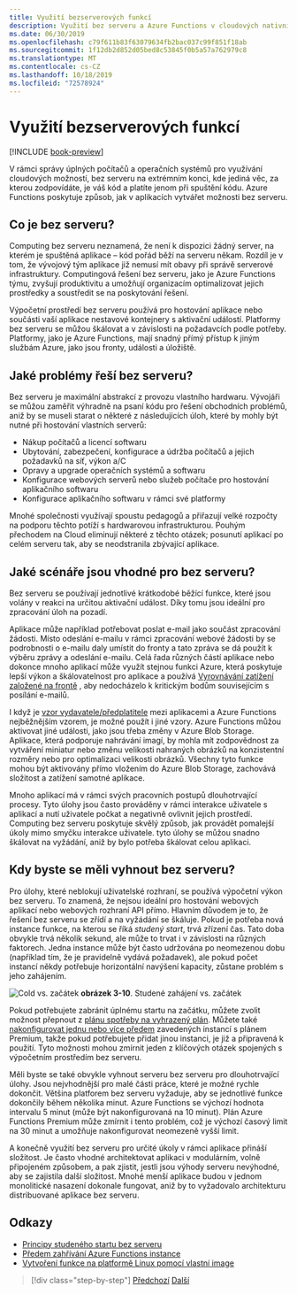 ```yaml
---
title: Využití bezserverových funkcí
description: Využití bez serveru a Azure Functions v cloudových nativních aplikacích
ms.date: 06/30/2019
ms.openlocfilehash: c79f611b83f63079634fb2bac037c99f851f18ab
ms.sourcegitcommit: 1f12db2d852d05bed8c53845f0b5a57a762979c8
ms.translationtype: MT
ms.contentlocale: cs-CZ
ms.lasthandoff: 10/18/2019
ms.locfileid: "72578924"
---
```

# <a name="leveraging-serverless-functions"></a>Využití bezserverových funkcí

[!INCLUDE [book-preview](../../../includes/book-preview.md)]

V rámci správy úplných počítačů a operačních systémů pro využívání cloudových možností, bez serveru na extrémním konci, kde jediná věc, za kterou zodpovídáte, je váš kód a platíte jenom při spuštění kódu. Azure Functions poskytuje způsob, jak v aplikacích vytvářet možnosti bez serveru. 

## <a name="what-is-serverless"></a>Co je bez serveru?

Computing bez serveru neznamená, že není k dispozici žádný server, na kterém je spuštěná aplikace – kód pořád běží na serveru někam. Rozdíl je v tom, že vývojový tým aplikace již nemusí mít obavy při správě serverové infrastruktury. Computingová řešení bez serveru, jako je Azure Functions týmu, zvyšují produktivitu a umožňují organizacím optimalizovat jejich prostředky a soustředit se na poskytování řešení.

Výpočetní prostředí bez serveru používá pro hostování aplikace nebo součásti vaší aplikace nestavové kontejnery s aktivační událostí. Platformy bez serveru se můžou škálovat a v závislosti na požadavcích podle potřeby. Platformy, jako je Azure Functions, mají snadný přímý přístup k jiným službám Azure, jako jsou fronty, události a úložiště.

## <a name="what-challenges-are-solved-by-serverless"></a>Jaké problémy řeší bez serveru?

Bez serveru je maximální abstrakcí z provozu vlastního hardwaru. Vývojáři se můžou zaměřit výhradně na psaní kódu pro řešení obchodních problémů, aniž by se museli starat o některé z následujících úloh, které by mohly být nutné při hostování vlastních serverů:

- Nákup počítačů a licencí softwaru
- Ubytování, zabezpečení, konfigurace a údržba počítačů a jejich požadavků na síť, výkon a/C
- Opravy a upgrade operačních systémů a softwaru
- Konfigurace webových serverů nebo služeb počítače pro hostování aplikačního softwaru
- Konfigurace aplikačního softwaru v rámci své platformy

Mnohé společnosti využívají spoustu pedagogů a přiřazují velké rozpočty na podporu těchto potíží s hardwarovou infrastrukturou. Pouhým přechodem na Cloud eliminují některé z těchto otázek; posunutí aplikací po celém serveru tak, aby se neodstranila zbývající aplikace.

## <a name="what-scenarios-are-appropriate-for-serverless"></a>Jaké scénáře jsou vhodné pro bez serveru?

Bez serveru se používají jednotlivé krátkodobé běžící funkce, které jsou volány v reakci na určitou aktivační událost. Díky tomu jsou ideální pro zpracování úloh na pozadí.

Aplikace může například potřebovat poslat e-mail jako součást zpracování žádosti. Místo odeslání e-mailu v rámci zpracování webové žádosti by se podrobnosti o e-mailu daly umístit do fronty a tato zpráva se dá použít k výběru zprávy a odeslání e-mailu. Celá řada různých částí aplikace nebo dokonce mnoho aplikací může využít stejnou funkci Azure, která poskytuje lepší výkon a škálovatelnost pro aplikace a používá [Vyrovnávání zatížení založené na frontě](https://docs.microsoft.com/azure/architecture/patterns/queue-based-load-leveling) , aby nedocházelo k kritickým bodům souvisejícím s posílání e-mailů.

I když je [vzor vydavatele/předplatitele](https://docs.microsoft.com/azure/architecture/patterns/publisher-subscriber) mezi aplikacemi a Azure Functions nejběžnějším vzorem, je možné použít i jiné vzory. Azure Functions můžou aktivovat jiné události, jako jsou třeba změny v Azure Blob Storage. Aplikace, která podporuje nahrávání imagí, by mohla mít zodpovědnost za vytváření miniatur nebo změnu velikosti nahraných obrázků na konzistentní rozměry nebo pro optimalizaci velikosti obrázků. Všechny tyto funkce mohou být aktivovány přímo vložením do Azure Blob Storage, zachovává složitost a zatížení samotné aplikace.

Mnoho aplikací má v rámci svých pracovních postupů dlouhotrvající procesy. Tyto úlohy jsou často prováděny v rámci interakce uživatele s aplikací a nutí uživatele počkat a negativně ovlivnit jejich prostředí. Computing bez serveru poskytuje skvělý způsob, jak provádět pomalejší úkoly mimo smyčku interakce uživatele. tyto úlohy se můžou snadno škálovat na vyžádání, aniž by bylo potřeba škálovat celou aplikaci.

## <a name="when-should-you-avoid-serverless"></a>Kdy byste se měli vyhnout bez serveru?

Pro úlohy, které neblokují uživatelské rozhraní, se používá výpočetní výkon bez serveru. To znamená, že nejsou ideální pro hostování webových aplikací nebo webových rozhraní API přímo. Hlavním důvodem je to, že řešení bez serveru se zřídí a na vyžádání se škáluje. Pokud je potřeba nová instance funkce, na kterou se říká *studený start*, trvá zřízení čas. Tato doba obvykle trvá několik sekund, ale může to trvat i v závislosti na různých faktorech. Jedna instance může být často udržována po neomezenou dobu (například tím, že je pravidelně vydává požadavek), ale pokud počet instancí někdy potřebuje horizontální navýšení kapacity, zůstane problém s jeho zahájením.

![Cold vs. začátek ](./media/cold-start-warm-start.png)
**obrázek 3-10**. Studené zahájení vs. začátek

Pokud potřebujete zabránit úplnému startu na začátku, můžete zvolit možnost přepnout z [plánu spotřeby na vyhrazený plán](https://azure.microsoft.com/blog/understanding-serverless-cold-start/). Můžete také [nakonfigurovat jednu nebo více předem](https://docs.microsoft.com/azure/azure-functions/functions-premium-plan#pre-warmed-instances) zavedených instancí s plánem Premium, takže pokud potřebujete přidat jinou instanci, je již a připravená k použití. Tyto možnosti mohou zmírnit jeden z klíčových otázek spojených s výpočetním prostředím bez serveru.

Měli byste se také obvykle vyhnout serveru bez serveru pro dlouhotrvající úlohy. Jsou nejvhodnější pro malé části práce, které je možné rychle dokončit. Většina platforem bez serveru vyžaduje, aby se jednotlivé funkce dokončily během několika minut. Azure Functions se výchozí hodnota intervalu 5 minut (může být nakonfigurovaná na 10 minut). Plán Azure Functions Premium může zmírnit i tento problém, což je výchozí časový limit na 30 minut a umožňuje nakonfigurovat neomezeně vyšší limit.

A konečně využití bez serveru pro určité úkoly v rámci aplikace přináší složitost. Je často vhodné architektovat aplikaci v modulárním, volně připojeném způsobem, a pak zjistit, jestli jsou výhody serveru nevýhodné, aby se zajistila další složitost. Mnohé menší aplikace budou v jednom monolitické nasazení dokonale fungovat, aniž by to vyžadovalo architekturu distribuované aplikace bez serveru.

## <a name="references"></a>Odkazy

- [Principy studeného startu bez serveru](https://azure.microsoft.com/blog/understanding-serverless-cold-start/)
- [Předem zahřívání Azure Functions instance](https://docs.microsoft.com/azure/azure-functions/functions-premium-plan#pre-warmed-instances)
- [Vytvoření funkce na platformě Linux pomocí vlastní image](https://docs.microsoft.com/azure/azure-functions/functions-create-function-linux-custom-image)

>[!div class="step-by-step"]
>[Předchozí](leverage-containers-orchestrators.md)
>[Další](combine-containers-serverless-approaches.md)
